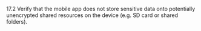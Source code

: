17.2 Verify that the mobile app does not store sensitive data onto potentially unencrypted shared resources on the device (e.g. SD card or shared folders).
